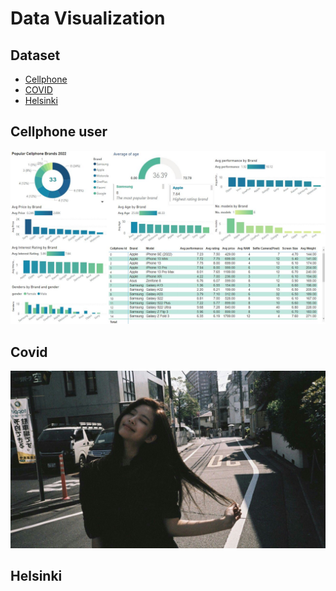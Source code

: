 # Data Visualization
## Dataset
<!-- TOC -->
- [Cellphone](#Cellphone)  
- [COVID](#Covid)  
- [Helsinki](#Helsinki)  
<!-- TOC -->

## Cellphone user
![Summary board](DatasetVisualization/Cellphone_powerbi.JPG)
## Covid
![Summary board](DatasetVisualization/2.jpg)
## Helsinki

